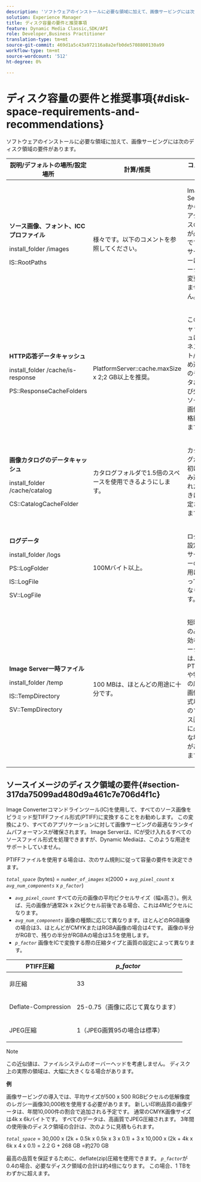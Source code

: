 ```yaml
---
description: 'ソフトウェアのインストールに必要な領域に加えて、画像サービングには次のディスク領域の要件があります '
solution: Experience Manager
title: ディスク容量の要件と推奨事項
feature: Dynamic Media Classic,SDK/API
role: Developer,Business Practitioner
translation-type: tm+mt
source-git-commit: 469d1a5c43a972116a8a2efb0de5708800130a99
workflow-type: tm+mt
source-wordcount: '512'
ht-degree: 0%

---
```



# ディスク容量の要件と推奨事項{#disk-space-requirements-and-recommendations}

ソフトウェアのインストールに必要な領域に加えて、画像サービングには次のディスク領域の要件があります。

<table id="table_0AE363AB76304F258A19E43500FE8423"> 
 <thead> 
  <tr> 
   <th class="entry"> <b>説明/デフォルトの場所/設定場所</b> </th> 
   <th class="entry"> <b>計算/推奨</b> </th> 
   <th class="entry"> <b>コメント</b> </th> 
  </tr> 
 </thead>
 <tbody> 
  <tr> 
   <td> <p><b>ソース画像、フォント、ICCプロファイル</b> </p> <p> <span class="filepath"> <span class="varname"> install_folder  </span>/images  </span> <span class="codeph"></span> </p> <p> <span class="codeph"> IS::RootPaths  </span> </p> </td> 
   <td> <p>様々です。以下のコメントを参照してください。 </p> </td> 
   <td> <p>Image Serverからのアクセスのみが必要です。サーバーはデータを変更しません。 </p> </td> 
  </tr> 
  <tr> 
   <td> <p><b>HTTP応答データキャッシュ</b> </p> <p> <span class="filepath"> <span class="varname"> install_folder  </span>/cache/is-response  </span> </p> <p> <span class="codeph"> PS::ResponseCacheFolders  </span> </p> </td> 
   <td> <p> <span class="codeph"> PlatformServer::cache.maxSize  </span> x 2;2 GB以上を推奨。 </p> </td> 
   <td> <p>このキャッシュは、ネスト/埋め込みのデータおよび外部ソース画像も格納します。 </p> </td> 
  </tr> 
  <tr> 
   <td> <p><b>画像カタログのデータキャッシュ</b> </p> <p> <span class="filepath"> <span class="varname"> install_folder  </span>/cache/catalog  </span> </p> <p> <span class="codeph"> CS::CatalogCacheFolder  </span> </p> </td> 
   <td> <p>カタログフォルダで1.5倍のスペースを使用できるようにします。 </p> </td> 
   <td> <p>カタログが最初に読み込まれたときに設定されます。 </p> </td> 
  </tr> 
  <tr> 
   <td> <p><b>ログデータ</b> </p> <p> <span class="filepath"> <span class="varname"> install_folder  </span>/logs  </span> </p> <p> <span class="codeph"> PS::LogFolder  </span> </p> <p> <span class="codeph"> IS::LogFile  </span> </p> <p> <span class="codeph"> SV::LogFile  </span> </p> </td> 
   <td> <p>100Mバイト以上。 </p> </td> 
   <td> <p>ログの設定とサーバーの使用によって異なります。 </p> </td> 
  </tr> 
  <tr> 
   <td> <p><b>Image Server一時ファイル</b> </p> <p> <span class="filepath"> <span class="varname"> install_folder  </span>/temp  </span> </p> <p> <span class="codeph"> IS::TempDirectory  </span> </p> <p> <span class="codeph"> SV::TempDirectory  </span> </p> </td> 
   <td> <p>100 MBは、ほとんどの用途に十分です。 </p> </td> 
   <td> <p>短時間のみ有効なデータ、は、PTIFFや特定の応答画像形式以外のソース画像に必要な場合があります。 </p> </td> 
  </tr> 
 </tbody> 
</table>

## ソースイメージのディスク領域の要件{#section-317da75099ad480d9a461c7e706d4f1c}

Image Converterコマンドラインツール(IC)を使用して、すべてのソース画像をピラミッド型TIFFファイル形式(PTIFF)に変換することをお勧めします。 この変換により、すべてのアプリケーションに対して画像サービングの最適なランタイムパフォーマンスが確保されます。 Image Serverは、ICが受け入れるすべてのソースファイル形式を処理できますが、Dynamic Mediaは、このような用途をサポートしていません。

PTIFFファイルを使用する場合は、次のサム規則に従って容量の要件を決定できます。

*`total_space`* (bytes) =  *`number_of_images`* x(2000 +  *`avg_pixel_count`* x  *`avg_num_components`* x  *`p_factor`*)

* *`avg_pixel_count`* すべての元の画像の平均ピクセルサイズ（幅x高さ）。例えば、元の画像が通常2k x 2kピクセル前後である場合、これは4Mピクセルになります。
* *`avg_num_components`* 画像の種類に応じて異なります。ほとんどのRGB画像の場合は3、ほとんどがCMYKまたはRGBA画像の場合は4です。 画像の半分がRGBで、残りの半分がRGBAの場合は3.5を使用します。
* *`p_factor`* 画像をICで変換する際の圧縮タイプと画質の設定によって異なります。

<table id="table_89995BECF30243569954819D07DA2A2F"> 
 <thead> 
  <tr> 
   <th class="entry"> <b>PTIFF圧縮</b> </th> 
   <th class="entry"> <b><i>p_factor</i></b> </th> 
  </tr> 
 </thead>
 <tbody> 
  <tr> 
   <td> <p>非圧縮 </p> </td> 
   <td> <p> 33 </p> </td> 
  </tr> 
  <tr> 
   <td> <p>Deflate-Compression </p> </td> 
   <td> <p> 25-0.75（画像に応じて異なります） </p> </td> 
  </tr> 
  <tr> 
   <td> <p>JPEG圧縮 </p> </td> 
   <td> <p> 1（JPEG画質95の場合は標準） </p> </td> 
  </tr> 
 </tbody> 
</table>

>[!NOTE]
>
>この近似値は、ファイルシステムのオーバーヘッドを考慮しません。 ディスク上の実際の領域は、大幅に大きくなる場合があります。

**例**

画像サービングの導入では、平均サイズが500 x 500 RGBピクセルの低解像度のレガシー画像30,000枚を使用する必要があります。 新しい印刷品質の画像データは、年間10,000件の割合で追加される予定です。 通常のCMYK画像サイズは4k x 6kバイトです。 すべてのデータは、高画質でJPEG圧縮されます。 3年間の使用後のディスク領域の合計は、次のように見積もられます。

*`total_space`* = 30,000 x (2k + 0.5k x 0.5k x 3 x 0.1) + 3 x 10,000 x (2k + 4k x 6k x 4 x 0.1) = 2.2 G + 268 GB =約270 GB

最高の品質を保証するために、deflate(zip)圧縮を使用できます。 *`p_factor`*&#x200B;が0.4の場合、必要なディスク領域の合計は約4倍になります。 この場合、1 TBをわずかに超えます。
